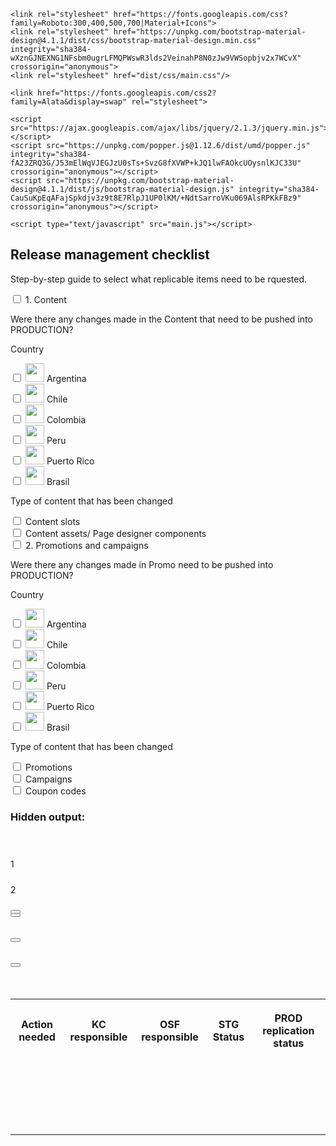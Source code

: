 <!DOCTYPE html>
<html lang="en">

<head>
    <meta charset="UTF-8">
    <meta name="viewport" content="width=device-width, initial-scale=1">
    <title>Build and replication tool</title>

    <link rel="stylesheet" href="https://fonts.googleapis.com/css?family=Roboto:300,400,500,700|Material+Icons">
    <link rel="stylesheet" href="https://unpkg.com/bootstrap-material-design@4.1.1/dist/css/bootstrap-material-design.min.css" integrity="sha384-wXznGJNEXNG1NFsbm0ugrLFMQPWswR3lds2VeinahP8N0zJw9VWSopbjv2x7WCvX" crossorigin="anonymous">
    <link rel="stylesheet" href="dist/css/main.css"/>

    <link href="https://fonts.googleapis.com/css2?family=Alata&display=swap" rel="stylesheet">

    <script src="https://ajax.googleapis.com/ajax/libs/jquery/2.1.3/jquery.min.js"></script>
    <script src="https://unpkg.com/popper.js@1.12.6/dist/umd/popper.js" integrity="sha384-fA23ZRQ3G/J53mElWqVJEGJzU0sTs+SvzG8fXVWP+kJQ1lwFAOkcUOysnlKJC33U" crossorigin="anonymous"></script>
    <script src="https://unpkg.com/bootstrap-material-design@4.1.1/dist/js/bootstrap-material-design.js" integrity="sha384-CauSuKpEqAFajSpkdjv3z9t8E7RlpJ1UP0lKM/+NdtSarroVKu069AlsRPKkFBz9" crossorigin="anonymous"></script>

    <script type="text/javascript" src="main.js"></script>
</head>

<body>
    <div>
        <div class="container my-5">
            <div class="row">
                <div class="col-12 heading text-center accordion-item">
                    <h2>Release management checklist</h2>
                    <p>Step-by-step guide to select what replicable items need to be rquested.</p>
                </div>
            </div>
            <div class="row">
                <div class="col-12 p-0">
                    <div class="stepper my-5">
                        <!--  Start Step 1  -->
                        <div class="step">
                            <div class="step-heading">
                                <div class="page__toggle">
                                    <label class="toggle">
                                        <input class="toggle__input" name="content" type="checkbox">
                                        <span class="toggle__label title">
                                            <span class="toggle__text">1. Content</span>
                                            <p class="subtitle">Were there any changes made in the Content that need to be pushed into PRODUCTION?</p>
                                        </span>
                                        <div class="input-expand">
                                            <div class="questions-container">
                                                <div class="question">
                                                    <p class="question-title subtitle">
                                                        Country
                                                    </p>
                                                    <div class="question-body">
                                                        <div class="page__toggle">
                                                            <label class="toggle">
                                                                <input class="toggle__input" name="content" type="checkbox">
                                                                <span class="toggle__label">
                                                                    <img class="flag-image mr-2" src="https://cdn.britannica.com/69/5869-050-6DD75C6F/Flag-Argentina.jpg" width="30"/>
                                                                    <span class="toggle__text">Argentina</span>
                                                                </span>
                                                            </label>
                                                        </div>
                                                        <div class="page__toggle">
                                                            <label class="toggle">
                                                                <input class="toggle__input" name="content" type="checkbox">
                                                                <span class="toggle__label">
                                                                    <img class="flag-image mr-2" src="https://cdn.britannica.com/85/7485-004-00B07230/Flag-Chile.jpg" width="30"/>
                                                                    <span class="toggle__text">Chile</span>
                                                                </span>
                                                            </label>
                                                        </div>
                                                        <div class="page__toggle">
                                                            <label class="toggle">
                                                                <input class="toggle__input" name="content" type="checkbox">
                                                                <span class="toggle__label">
                                                                    <img class="flag-image mr-2" src="https://cdn.britannica.com/68/7668-004-08492AB7/Flag-Colombia.jpg" width="30"/>
                                                                    <span class="toggle__text">
                                                                        Colombia
                                                                    </span>
                                                                </span>
                                                            </label>
                                                        </div>
                                                        <div class="page__toggle">
                                                            <label class="toggle">
                                                                <input class="toggle__input" name="content" type="checkbox">
                                                                <span class="toggle__label">
                                                                    <img class="flag-image mr-2" src="https://i.pinimg.com/originals/d0/cd/3c/d0cd3cc0cd63d20dd42edb7395948e4f.jpg" width="30"/>
                                                                    <span class="toggle__text">Peru</span>
                                                                </span>
                                                            </label>
                                                        </div>
                                                        <div class="page__toggle">
                                                            <label class="toggle">
                                                                <input class="toggle__input" name="content" type="checkbox">
                                                                <span class="toggle__label">
                                                                    <img class="flag-image mr-2" src="https://cdn.britannica.com/s:1500x700,q:85/30/5130-004-5482F4CA/Flag-Puerto-Rico.jpg" width="30"/>
                                                                    <span class="toggle__text">Puerto Rico</span>
                                                                </span>
                                                            </label>
                                                        </div>
                                                        <div class="page__toggle">
                                                            <label class="toggle">
                                                                <input class="toggle__input" name="content" type="checkbox">
                                                                <span class="toggle__label">
                                                                    <img class="flag-image mr-2" src="https://cdn.britannica.com/47/6847-050-075C3C65/Flag-Brazil.jpg" width="30"/>
                                                                    <span class="toggle__text">Brasil</span>
                                                                </span>
                                                            </label>
                                                        </div>
                                                    </div>
                                                </div>
                                                <div class="question">
                                                    <p class="question-title subtitle">
                                                        Type of content that has been changed
                                                    </p>
                                                    <div class="question-body">
                                                        <div class="page__toggle">
                                                            <label class="toggle">
                                                                <input class="toggle__input" name="content" type="checkbox">
                                                                <span class="toggle__label">
                                                                    <span class="toggle__text">Content slots</span>
                                                                </span>
                                                            </label>
                                                        </div>
                                                        <div class="page__toggle">
                                                            <label class="toggle">
                                                                <input class="toggle__input" name="content" type="checkbox">
                                                                <span class="toggle__label">
                                                                    <span class="toggle__text">Content assets/ Page designer components</span>
                                                                </span>
                                                            </label>
                                                        </div>
                                                    </div>
                                                </div>
                                            </div>
                                        </div>
                                    </label>
                                </div>
                            </div>
                        </div>
                        <div class="step">
                            <div class="step-heading">
                                <div class="page__toggle">
                                    <label class="toggle">
                                        <input class="toggle__input" name="content" type="checkbox">
                                        <span class="toggle__label title">
                                            <span class="toggle__text">2. Promotions and campaigns</span>
                                            <p class="subtitle">Were there any changes made in Promo need to be pushed into PRODUCTION?</p>
                                        </span>
                                        <div class="input-expand">
                                            <div class="questions-container">
                                                <div class="question">
                                                    <p class="question-title subtitle">
                                                        Country
                                                    </p>
                                                    <div class="question-body">
                                                        <div class="page__toggle">
                                                            <label class="toggle">
                                                                <input class="toggle__input" name="content" type="checkbox">
                                                                <span class="toggle__label">
                                                                    <img class="flag-image mr-2" src="https://cdn.britannica.com/69/5869-050-6DD75C6F/Flag-Argentina.jpg" width="30"/>
                                                                    <span class="toggle__text">Argentina</span>
                                                                </span>
                                                            </label>
                                                        </div>
                                                        <div class="page__toggle">
                                                            <label class="toggle">
                                                                <input class="toggle__input" name="content" type="checkbox">
                                                                <span class="toggle__label">
                                                                    <img class="flag-image mr-2" src="https://cdn.britannica.com/85/7485-004-00B07230/Flag-Chile.jpg" width="30"/>
                                                                    <span class="toggle__text">Chile</span>
                                                                </span>
                                                            </label>
                                                        </div>
                                                        <div class="page__toggle">
                                                            <label class="toggle">
                                                                <input class="toggle__input" name="content" type="checkbox">
                                                                <span class="toggle__label">
                                                                    <img class="flag-image mr-2" src="https://cdn.britannica.com/68/7668-004-08492AB7/Flag-Colombia.jpg" width="30"/>
                                                                    <span class="toggle__text">
                                                                        Colombia
                                                                    </span>
                                                                </span>
                                                            </label>
                                                        </div>
                                                        <div class="page__toggle">
                                                            <label class="toggle">
                                                                <input class="toggle__input" name="content" type="checkbox">
                                                                <span class="toggle__label">
                                                                    <img class="flag-image mr-2" src="https://i.pinimg.com/originals/d0/cd/3c/d0cd3cc0cd63d20dd42edb7395948e4f.jpg" width="30"/>
                                                                    <span class="toggle__text">Peru</span>
                                                                </span>
                                                            </label>
                                                        </div>
                                                        <div class="page__toggle">
                                                            <label class="toggle">
                                                                <input class="toggle__input" name="content" type="checkbox">
                                                                <span class="toggle__label">
                                                                    <img class="flag-image mr-2" src="https://cdn.britannica.com/s:1500x700,q:85/30/5130-004-5482F4CA/Flag-Puerto-Rico.jpg" width="30"/>
                                                                    <span class="toggle__text">Puerto Rico</span>
                                                                </span>
                                                            </label>
                                                        </div>
                                                        <div class="page__toggle">
                                                            <label class="toggle">
                                                                <input class="toggle__input" name="content" type="checkbox">
                                                                <span class="toggle__label">
                                                                    <img class="flag-image mr-2" src="https://cdn.britannica.com/47/6847-050-075C3C65/Flag-Brazil.jpg" width="30"/>
                                                                    <span class="toggle__text">Brasil</span>
                                                                </span>
                                                            </label>
                                                        </div>
                                                    </div>
                                                </div>
                                                <div class="question">
                                                    <p class="question-title subtitle">
                                                        Type of content that has been changed
                                                    </p>
                                                    <div class="question-body">
                                                        <div class="page__toggle">
                                                            <label class="toggle">
                                                                <input class="toggle__input" name="content" type="checkbox">
                                                                <span class="toggle__label">
                                                                    <span class="toggle__text">Promotions</span>
                                                                </span>
                                                            </label>
                                                        </div>
                                                        <div class="page__toggle">
                                                            <label class="toggle">
                                                                <input class="toggle__input" name="content" type="checkbox">
                                                                <span class="toggle__label">
                                                                    <span class="toggle__text">Campaigns</span>
                                                                </span>
                                                            </label>
                                                        </div>
                                                        <div class="page__toggle">
                                                            <label class="toggle">
                                                                <input class="toggle__input" name="content" type="checkbox">
                                                                <span class="toggle__label">
                                                                    <span class="toggle__text">Coupon codes</span>
                                                                </span>
                                                            </label>
                                                        </div>
                                                    </div>
                                                </div>
                                            </div>
                                        </div>
                                    </label>
                                </div>
                            </div>
                        </div>
                    </div>
                </div>
            </div>
            <div class="row d-none">
                <div class="col-xs-12 content">
                    <h3>Hidden output:</h3>
                    <div id="output">
                        <div class="tableView-content-wrap"><div class="pm-table-container" data-number-column="true" data-layout="default" style="width: inherit;"><div style="position: absolute; top: 30px;"> </div><div class="pm-table-row-controls-wrapper"><div><div class="pm-table-numbered-column"><div class="pm-table-numbered-column__button  " data-index="0" style="height: 41px;"></div><div class="pm-table-numbered-column__button  " data-index="1" style="height: 41px;">1</div><div class="pm-table-numbered-column__button  " data-index="2" style="height: 41px;">2</div></div><div class="pm-table-corner-controls"><button type="button" class="pm-table-corner-button"></button><div class="pm-table-corner-controls__insert-column-marker"><div class="pm-table-controls__insert-marker"></div></div></div><div class="pm-table-row-controls"><div class="pm-table-row-controls__inner"><div class="pm-table-row-controls__button-wrap  " style="height: 41px; margin-top: -1px;"><button type="button" class="pm-table-row-controls__button
                  pm-table-controls__button
                " data-start-index="0" data-end-index="1"></button><div class="pm-table-controls__insert-marker"></div></div><div class="pm-table-row-controls__button-wrap  " style="height: 41px; margin-top: -1px;"><button type="button" class="pm-table-row-controls__button
                  pm-table-controls__button
                " data-start-index="1" data-end-index="2"></button><div class="pm-table-controls__insert-marker"></div></div><div class="pm-table-row-controls__button-wrap  " style="height: 41px; margin-top: -1px;"><button type="button" class="pm-table-row-controls__button
                  pm-table-controls__button
                " data-start-index="2" data-end-index="3"></button><div class="pm-table-controls__insert-marker"></div></div></div></div></div></div><div class="pm-table-with-left-shadow" style="display: none;"></div><div class="pm-table-wrapper"><table data-number-column="true" data-layout="default" data-autosize="false"><colgroup><col><col><col><col><col></colgroup><tbody><tr data-header-row="true" style="grid-template-columns: 351px 351px 352px 352px 352px; width: 1759px;"><th class="pm-table-header-content-wrap"><div class="pm-table-column-controls-decoration ProseMirror-widget" data-start-index="0" data-end-index="1" contenteditable="false"></div><p><strong>Action needed</strong></p></th><th class="pm-table-header-content-wrap"><div class="pm-table-column-controls-decoration ProseMirror-widget" data-start-index="1" data-end-index="2" contenteditable="false"></div><p><strong>KC responsible</strong></p></th><th class="pm-table-header-content-wrap"><div class="pm-table-column-controls-decoration ProseMirror-widget" data-start-index="2" data-end-index="3" contenteditable="false"></div><p><strong>OSF responsible</strong></p></th><th class="pm-table-header-content-wrap"><div class="pm-table-column-controls-decoration ProseMirror-widget" data-start-index="3" data-end-index="4" contenteditable="false"></div><p><strong>STG Status</strong></p></th><th class="pm-table-header-content-wrap"><div class="pm-table-column-controls-decoration ProseMirror-widget" data-start-index="4" data-end-index="5" contenteditable="false"></div><p><strong>PROD replication status</strong></p></th></tr><tr><td class="pm-table-cell-content-wrap"><p><br></p></td><td class="pm-table-cell-content-wrap"><p><br></p></td><td class="pm-table-cell-content-wrap"><p><br></p></td><td class="pm-table-cell-content-wrap"><p><br></p></td><td class="pm-table-cell-content-wrap"><p><br></p></td></tr><tr><td class="pm-table-cell-content-wrap"><p><br></p></td><td class="pm-table-cell-content-wrap"><p><br></p></td><td class="pm-table-cell-content-wrap"><p><br></p></td><td class="pm-table-cell-content-wrap"><p><br></p></td><td class="pm-table-cell-content-wrap"><p><br></p></td></tr></tbody></table></div><div class="pm-table-with-right-shadow" style="display: none;"></div></div></div>
                    </div>
                </div>
            </div>
        </div>
    </div>
</body>

</html>
